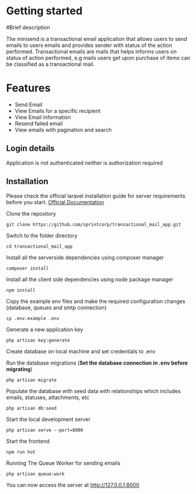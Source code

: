 # Getting started

#Brief description

The minisend is a transactional email application that allows users to send emails to users emails and provides sender with status of the action performed.
Transactional emails are mails that helps informs users on status of action performed, e.g mails users get upon purchase of items can be classified as a transactional mail. 

# Features
- Send Email
- View Emails for a specific recipient
- View Email information
- Resend failed email
- View emails with pagination and search

## Login details

Application is not authenticated neither is authorization required

## Installation

Please check the official laravel installation guide for server requirements before you start. 
[Official Documentation](https://laravel.com/docs/9.x/installation)


Clone the repository

    git clone https://github.com/sprintcorp/transactional_mail_app.git

Switch to the folder directory

    cd transactional_mail_app

Install all the serverside dependencies using composer manager

    composer install

Install all the client side dependencies using node package manager

    npm install

Copy the example env files and make the required configuration changes (database, queues and smtp connection)

    cp .env.example .env


Generate a new application key

    php artisan key:generate

Create database on local machine and set credentials to .env

Run the database migrations (**Set the database connection in .env before migrating**)

    php artisan migrate

Populate the database with seed data with relationships which includes emails, statuses, attachments, etc

    php artisan db:seed

Start the local development server

    php artisan serve --port=8000

Start the frontend

    npm run hot


Running The Queue Worker for sending emails

    php artisan queue:work


You can now access the server at http://127.0.0.1:8000

